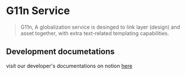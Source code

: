 # G11n Service
> G11n, A globalization service is desinged to link layer (design) and asset together, with extra text-related templating capabilities.


## Development documetations
visit our developer's documentations on notion [here](https://www.notion.so/bridgedxyz/G11n-851d0acdfdab4326b5b25175766c8e7e)